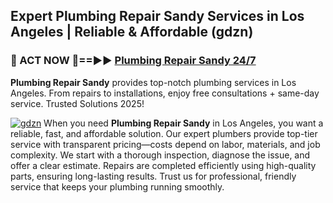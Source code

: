 ## Expert Plumbing Repair Sandy Services in Los Angeles | Reliable & Affordable (gdzn)  

<h3>🚿 ACT NOW 🌟==►► <a href="https://tinyurl.com/2ne6vx2x" rel="nofollow">Plumbing Repair Sandy 24/7</a></h3>

**Plumbing Repair Sandy** provides top-notch plumbing services in Los Angeles. From repairs to installations, enjoy free consultations + same-day service. Trusted Solutions 2025!

[![gdzn](https://i.imgur.com/4PFF4AK.jpeg)](https://tinyurl.com/2ne6vx2x)
When you need **Plumbing Repair Sandy** in Los Angeles, you want a reliable, fast, and affordable solution. Our expert plumbers provide top-tier service with transparent pricing—costs depend on labor, materials, and job complexity. We start with a thorough inspection, diagnose the issue, and offer a clear estimate. Repairs are completed efficiently using high-quality parts, ensuring long-lasting results. Trust us for professional, friendly service that keeps your plumbing running smoothly.